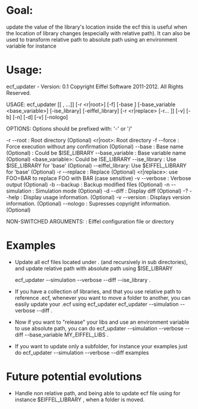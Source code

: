 # Goal:

 update the value of the library's location inside the ecf
 this is useful when the location of library changes (especially with relative path).
 It can also be used to transform relative path to absolute path using an environment variable for instance

# Usage:

ecf_updater - Version: 0.1
Copyright Eiffel Software 2011-2012. All Rights Reserved.

USAGE:
   ecf_updater [<path>[ <path>, ...]] [-r <r|root>] [-f] [-base <base>] [-base_variable <base_variable>] [-ise_library] [-eiffel_library] [-r <r|replace> [-r...
]] [-v] [-b] [-n] [-d] [-v] [-nologo]

OPTIONS:
   Options should be prefixed with: '-' or '/'

   -r --root          : Root directory (Optional)
                        <r|root>: Root directory
   -f --force         : Force execution without any confirmation (Optional)
      --base          : Base name (Optional)
                        <base>: Could be $ISE_LIBRARY
      --base_variable : Base variable name (Optional)
                        <base_variable>: Could be ISE_LIBRARY
      --ise_library   : Use $ISE_LIBRARY for 'base' (Optional)
      --eiffel_library: Use $EIFFEL_LIBRARY for 'base' (Optional)
   -r --replace       : Replace  (Optional)
                        <r|replace>: use FOO=BAR to replace FOO with BAR (case sensitive)
   -v --verbose       : Verbose output (Optional)
   -b --backup        : Backup modified files (Optional)
   -n --simulation    : Simulation mode (Optional)
   -d --diff          : Display diff (Optional)
   -? --help          : Display usage information. (Optional)
   -v --version       : Displays version information. (Optional)
      --nologo        : Supresses copyright information. (Optional)

NON-SWITCHED ARGUMENTS:
   <path>: Eiffel configuration file or directory


# Examples
- Update all ecf files located under . (and recursively in sub directories), and update relative path with absolute path using $ISE_LIBRARY

	ecf_updater --simulation --verbose --diff --ise_library .

- If you have a collection of libraries, and that you use relative path to reference .ecf, whenever you want to move a folder to another, you can easily update your .ecf using ecf_updater
	ecf_updater  --simulation --verbose --diff  .

- Now if you want to "release" your libs and use an environment variable to use absolute path, you can do
	ecf_updater --simulation --verbose --diff  --base_variable MY_EIFFEL_LIBS .

- If you want to update only a subfolder, for instance your examples just do
	ecf_updater --simulation --verbose --diff  examples

# Future potential evolutions
- Handle non relative path, and being able to update ecf file using for instance $EIFFEL_LIBRARY , when a folder is moved.

